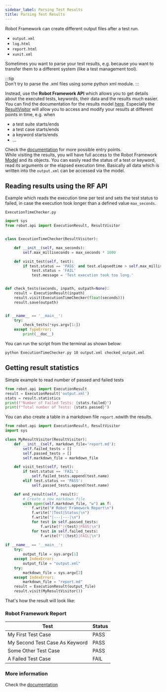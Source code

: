 ```yaml
---
sidebar_label: Parsing Test Results
title: Parsing Test Results
---
```


Robot Framework can create different output files after a test run.  
* `output.xml`
* `log.html`
* `report.html`
* `xunit.xml`

Sometimes you want to parse your test results, e.g. because you want to transfer them to a different system (like a test management tool).

:::tip  
Don't try to parse the .xml files using some python xml module.
:::

Instead, use the **Robot Framework API** which allows you to get details about the executed tests, keywords, their data and the results much easier.  
You can find the documentation for the results model [here](https://robot-framework.readthedocs.io/en/stable/autodoc/robot.result.html?highlight=Resultvisitor#). 
Especially the [ResultVisitor](https://robot-framework.readthedocs.io/en/stable/autodoc/robot.result.html?highlight=Resultvisitor%20#module-robot.result.visitor) will allow you to access and modify your results at different points in time, e.g. when 
* a test suite starts/ends
* a test case starts/ends
* a keyword starts/ends
* ...  

Check the [documentation](https://robot-framework.readthedocs.io/en/stable/autodoc/robot.result.html?highlight=Resultvisitor%20#module-robot.result.visitor) for more possible entry points.  
While visiting the results, you will have full access to the Robot Framework [Model](https://robot-framework.readthedocs.io/en/stable/autodoc/robot.model.html#module-robot.model) and its objects.
You can easily read the status of a test or keyword, read its arguments or the elapsed execution time. Basically all data which is written into the `output.xml` can be accessed via the model.  

## Reading results using the RF API
Example which reads the execution time per test and sets the test status to failed,  in case the execution took longer than a defined value `max_seconds`.

`ExecutionTimeChecker.py`  
```python 
import sys
from robot.api import ExecutionResult, ResultVisitor


class ExecutionTimeChecker(ResultVisitor):

    def __init__(self, max_seconds):
        self.max_milliseconds = max_seconds * 1000

    def visit_test(self, test):
        if test.status == 'PASS' and test.elapsedtime > self.max_milliseconds:
            test.status = 'FAIL'
            test.message = 'Test execution took too long.'


def check_tests(seconds, inpath, outpath=None):
    result = ExecutionResult(inpath)
    result.visit(ExecutionTimeChecker(float(seconds)))
    result.save(outpath)


if __name__ == '__main__':
    try:
        check_tests(*sys.argv[1:])
    except TypeError:
        print(__doc__)
```
You can run the script from the terminal as shown below:
```shell
python ExecutionTimeChecker.py 10 output.xml checked_output.xml
```  

## Getting result statistics

Simple example to read number of passed and failed tests
```python 
from robot.api import ExecutionResult
result = ExecutionResult('output.xml')
stats = result.statistics
print(f"Number of Failed Tests: {stats.failed}")
print(f"Total number of Tests: {stats.passed}")
```

You can also create a table in a markdown file `report.md`with the results.

```python
from robot.api import ExecutionResult, ResultVisitor
import sys

class MyResultVisitor(ResultVisitor):
    def __init__(self, markdown_file='report.md'):
        self.failed_tests = []
        self.passed_tests = []
        self.markdown_file = markdown_file

    def visit_test(self, test):
        if test.status == 'FAIL':
            self.failed_tests.append(test.name)
        elif test.status == 'PASS':
            self.passed_tests.append(test.name)

    def end_result(self, result):
        # Create a new markdown file
        with open(self.markdown_file, "w") as f:
            f.write("# Robot Framework Report\n")
            f.write("|Test|Status|\n")
            f.write("|---|---|\n")
            for test in self.passed_tests:
                f.write(f"|{test}|PASS|\n")
            for test in self.failed_tests:
                f.write(f"|{test}|FAIL|\n")
                
if __name__ == '__main__':
    try:
        output_file = sys.argv[1]
    except IndexError:
        output_file = "output.xml"
    try:
        markdown_file = sys.argv[2]
    except IndexError:
        markdown_file = "report.md"
    result = ExecutionResult(output_file)
    result.visit(MyResultVisitor())
```

That's how the result will look like:

### Robot Framework Report
|Test|Status|
|---|---|
|My First Test Case|PASS|
|My Second Test Case As Keyword|PASS|
|Some Other Test Case|PASS|
|A Failed Test Case|FAIL|

### More information
Check the [documentation](https://robot-framework.readthedocs.io/en/stable/autodoc/robot.result.html?highlight=Resultvisitor%20#module-robot.result.visitor)